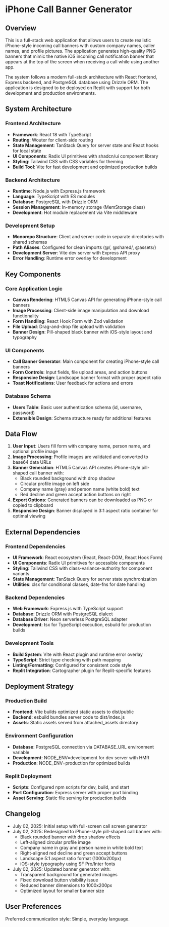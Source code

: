 # iPhone Call Banner Generator

## Overview

This is a full-stack web application that allows users to create realistic iPhone-style incoming call banners with custom company names, caller names, and profile pictures. The application generates high-quality PNG banners that mimic the native iOS incoming call notification banner that appears at the top of the screen when receiving a call while using another app.

The system follows a modern full-stack architecture with React frontend, Express backend, and PostgreSQL database using Drizzle ORM. The application is designed to be deployed on Replit with support for both development and production environments.

## System Architecture

### Frontend Architecture
- **Framework**: React 18 with TypeScript
- **Routing**: Wouter for client-side routing
- **State Management**: TanStack Query for server state and React hooks for local state
- **UI Components**: Radix UI primitives with shadcn/ui component library
- **Styling**: Tailwind CSS with CSS variables for theming
- **Build Tool**: Vite for fast development and optimized production builds

### Backend Architecture
- **Runtime**: Node.js with Express.js framework
- **Language**: TypeScript with ES modules
- **Database**: PostgreSQL with Drizzle ORM
- **Session Management**: In-memory storage (MemStorage class)
- **Development**: Hot module replacement via Vite middleware

### Development Setup
- **Monorepo Structure**: Client and server code in separate directories with shared schemas
- **Path Aliases**: Configured for clean imports (@/, @shared/, @assets/)
- **Development Server**: Vite dev server with Express API proxy
- **Error Handling**: Runtime error overlay for development

## Key Components

### Core Application Logic
- **Canvas Rendering**: HTML5 Canvas API for generating iPhone-style call banners
- **Image Processing**: Client-side image manipulation and download functionality
- **Form Handling**: React Hook Form with Zod validation
- **File Upload**: Drag-and-drop file upload with validation
- **Banner Design**: Pill-shaped black banner with iOS-style layout and typography

### UI Components
- **Call Banner Generator**: Main component for creating iPhone-style call banners
- **Form Controls**: Input fields, file upload areas, and action buttons
- **Responsive Design**: Landscape banner format with proper aspect ratio
- **Toast Notifications**: User feedback for actions and errors

### Database Schema
- **Users Table**: Basic user authentication schema (id, username, password)
- **Extensible Design**: Schema structure ready for additional features

## Data Flow

1. **User Input**: Users fill form with company name, person name, and optional profile image
2. **Image Processing**: Profile images are validated and converted to base64 data URLs
3. **Banner Generation**: HTML5 Canvas API creates iPhone-style pill-shaped call banner with:
   - Black rounded background with drop shadow
   - Circular profile image on left side
   - Company name (gray) and person name (white bold) text
   - Red decline and green accept action buttons on right
4. **Export Options**: Generated banners can be downloaded as PNG or copied to clipboard
5. **Responsive Design**: Banner displayed in 3:1 aspect ratio container for optimal viewing

## External Dependencies

### Frontend Dependencies
- **UI Framework**: React ecosystem (React, React-DOM, React Hook Form)
- **UI Components**: Radix UI primitives for accessible components
- **Styling**: Tailwind CSS with class-variance-authority for component variants
- **State Management**: TanStack Query for server state synchronization
- **Utilities**: clsx for conditional classes, date-fns for date handling

### Backend Dependencies
- **Web Framework**: Express.js with TypeScript support
- **Database**: Drizzle ORM with PostgreSQL dialect
- **Database Driver**: Neon serverless PostgreSQL adapter
- **Development**: tsx for TypeScript execution, esbuild for production builds

### Development Tools
- **Build System**: Vite with React plugin and runtime error overlay
- **TypeScript**: Strict type checking with path mapping
- **Linting/Formatting**: Configured for consistent code style
- **Replit Integration**: Cartographer plugin for Replit-specific features

## Deployment Strategy

### Production Build
- **Frontend**: Vite builds optimized static assets to dist/public
- **Backend**: esbuild bundles server code to dist/index.js
- **Assets**: Static assets served from attached_assets directory

### Environment Configuration
- **Database**: PostgreSQL connection via DATABASE_URL environment variable
- **Development**: NODE_ENV=development for dev server with HMR
- **Production**: NODE_ENV=production for optimized builds

### Replit Deployment
- **Scripts**: Configured npm scripts for dev, build, and start
- **Port Configuration**: Express server with proper port binding
- **Asset Serving**: Static file serving for production builds

## Changelog

- July 02, 2025: Initial setup with full-screen call screen generator
- July 02, 2025: Redesigned to iPhone-style pill-shaped call banner with:
  - Black rounded banner with drop shadow effects
  - Left-aligned circular profile image
  - Company name in gray and person name in white bold text
  - Right-aligned red decline and green accept buttons
  - Landscape 5:1 aspect ratio format (1000x200px)
  - iOS-style typography using SF Pro/Inter fonts
- July 02, 2025: Updated banner generator with:
  - Transparent background for generated images
  - Fixed download button visibility issue
  - Reduced banner dimensions to 1000x200px
  - Optimized layout for smaller banner size

## User Preferences

Preferred communication style: Simple, everyday language.